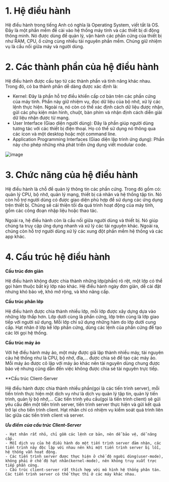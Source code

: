 # 1. Hệ điều hành

Hệ điều hành trong tiếng Anh có nghĩa là Operating System, viết tắt là OS. Đây là một phần mềm để cài vào hệ thống máy tính và các thiết bị di động thông minh. Nó được dùng để quản lý, vận hành các phần cứng của thiết bị như RAM, CPU, ổ cứng cùng nhiều tài nguyên phần mềm. Chúng giữ nhiệm vụ là cầu nối giữa máy và người dùng.

# 2. Các thành phần của hệ điều hành

Hệ điều hành được cấu tạo từ các thành phần và tính năng khác nhau. Trong đó, có ba thành phần dễ dàng được xác định là:

- Kernel: Đây là phần hỗ trợ điều khiển cấp cơ bản trên các phần cứng của máy tính. Phần này giữ nhiệm vụ, đọc dữ liệu của bộ nhớ, xử lý các lệnh thực hiện. Ngoài ra, nó còn có thể xác định cách dữ liệu được nhận, gửi các phụ kiện màn hình, chuột, bàn phím và nhận định cách diễn giải dữ liệu nhận được từ mạng.
- User Interface (Giao diện người dùng): Đây là phần giúp người dùng tương tác với các thiết bị điện thoại. Họ có thể sử dụng nó thông qua các icon và một desktop hoặc một command line.
- Application Programming Interfaces (Giao diện lập trình ứng dụng): Phần này cho phép những nhà phát triển ứng dụng viết modular code.

![image](https://user-images.githubusercontent.com/55913475/158007714-f1673859-fce8-416c-8403-9db4a060c908.png)

# 3. Chức năng của hệ điều hành

Hệ điều hành là chỗ để quản lý thông tin các phần cứng. Trong đó gồm có: quản lý CPU, bộ nhớ, quản lý mạng, thiết bị cá nhân và hệ thống tập tin. Nó còn hỗ trợ người dùng có được giao diện phù hợp để sử dụng các ứng dụng trên thiết bị. Chúng sẽ cải thiện tối đa quá trình hoạt động của máy tính, gồm các công đoạn nhập liệu hoặc thao tác.

Ngoài ra, hệ điều hành còn là cầu nối giữa người dùng và thiết bị. Nó giúp chúng ta truy cập ứng dụng nhanh và xử lý các tài nguyên khác. Ngoài ra, chúng còn hỗ trợ người dùng xử lý các xung đột phần mềm hệ thống và các app khác.

# 4. Cấu trúc hệ điều hành

  **Cấu trúc đơn giản**
  
  Hệ điều hành không được chia thành những lớp(phần) rõ rệt, một lớp có thể gọi hàm thuộc bất kỳ lớp nào khác. Hệ điều hành ngày đơn giản, dễ cài đặt nhưng khó bảo vệ, khỏ mở rộng, và khó nâng cấp.
  
  **Cấu trúc phân lớp**

  Hệ điều hành được chia thành nhiều lớp, mỗi lớp được xây dựng dựa vào những lớp thấp hơn. Lớp dưới cùng là phần cứng, lớp trên cùng là lớp giao tiếp với người sử dụng. Mỗi lớp chỉ sử dụng những hàm do lớp dưới cung cấp. Hạt nhân ở lớp kế lớp phần cứng, dùng các lệnh của phần cứng để tạo các lời gọi hệ thống.

  **Cấu trúc máy ảo**

  Với hệ điều hành máy ảo, một máy được giả lập thành nhiều máy, tài nguyên cảu hệ thống như là CPU, bộ nhớ, đĩa,... được chia sẻ để tạo các máy ảo. Mỗi máy ảo được cô lập với máy ảo khác nên tài nguyên dùng chung được bảo vệ nhưng cũng dẫn đến việc không được chia sẻ tài nguyên trực tiếp.

  **Cấu trúc Client-Server

  Hệ điều hành được chia thành nhiều phần(gọi là các tiến trình server), mỗi tiến trình thực hiện một dịch vụ như là dịch vụ quản lý tập tin, quản lý tiến trình, quản lý bộ nhớ,... Các tiến trình yêu cầu(gọi là tiến trình client) sẽ gửi yêu cầu đến một tiến trình server, tiến trình server thực hiện và gửi kết quả trở lại cho tiến trình client. Hạt nhân chỉ có nhiệm vụ kiểm soát quá trình liên lác giữa các tiến trình client và server.

  ***Ưu điểm của cấu trúc Client-Server***
  
    - Hạt nhân rất nhỏ, chỉ gồm các lệnh cơ bản, nên dễ bảo vệ, dễ nâng cấp.
    - Mỗi dịch vụ của hệ điều hành do một tiến trình server đảm nhận, các tiến trình này độc lập với nhau nên khi một tiến trình server bị lỗi, hệ thống vẫn hoạt động.
    - Các tiến trình server được thực hiện ở chế độ người dùng(user-mode), không phải ở chế độ hạt nhân(kernel-mode), nên không truy xuất trực tiếp phần cứng.
    - Cấu trúc client-server rất thích hợp với mô hình hệ thống phân tán. Các tiến trình server có thể thực thi ở các máy khác nhau.
    
